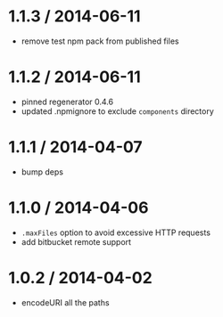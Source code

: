 
1.1.3 / 2014-06-11
==================

 * remove test npm pack from published files

1.1.2 / 2014-06-11
==================

 * pinned regenerator 0.4.6
 * updated .npmignore to exclude `components` directory

1.1.1 / 2014-04-07
==================

 * bump deps

1.1.0 / 2014-04-06
==================

 * `.maxFiles` option to avoid excessive HTTP requests
 * add bitbucket remote support

1.0.2 / 2014-04-02
==================

 * encodeURI all the paths
